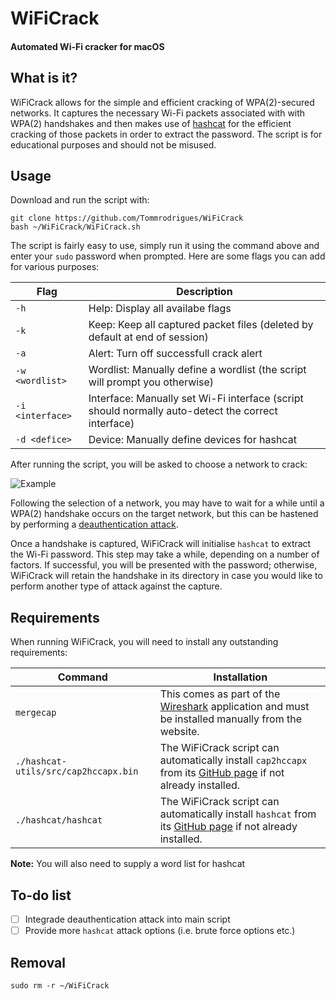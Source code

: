 # WiFiCrack
#### Automated Wi-Fi cracker for macOS

## What is it?

WiFiCrack allows for the simple and efficient cracking of WPA(2)-secured networks. It captures the necessary Wi-Fi packets associated with with WPA(2) handshakes and then makes use of [hashcat](https://github.com/hashcat/hashcat) for the efficient cracking of those packets in order to extract the password. The script is for educational purposes and should not be misused.

## Usage

Download and run the script with:
```
git clone https://github.com/Tommrodrigues/WiFiCrack
bash ~/WiFiCrack/WiFiCrack.sh
```

The script is fairly easy to use, simply run it using the command above and enter your `sudo` password when prompted. Here are some flags you can add for various purposes:

| Flag | Description |
| --- | --- |
| `-h` | Help: Display all availabe flags |
| `-k` | Keep: Keep all captured packet files (deleted by default at end of session) |
| `-a` | Alert: Turn off successfull crack alert |
| `-w <wordlist>` | Wordlist: Manually define a wordlist (the script will prompt you otherwise) |
| `-i <interface>` | Interface: Manually set Wi-Fi interface (script should normally auto-detect the correct interface) |
| `-d <defice>` | Device: Manually define devices for hashcat |

After running the script, you will be asked to choose a network to crack:

![Example](https://i.ibb.co/bWHfBPp/Screenshot-2018-12-13-at-20-26-34.png)

Following the selection of a network, you may have to wait for a while until a WPA(2) handshake occurs on the target network, but this can be hastened by performing a [deauthentication attack](https://en.wikipedia.org/wiki/Wi-Fi_deauthentication_attack).

Once a handshake is captured, WiFiCrack will initialise `hashcat` to extract the Wi-Fi password. This step may take a while, depending on a number of factors. If successful, you will be presented with the password; otherwise, WiFiCrack will retain the handshake in its directory in case you would like to perform another type of attack against the capture.

## Requirements

When running WiFiCrack, you will need to install any outstanding requirements:

| Command | Installation |
| --- | --- |
| `mergecap` | This comes as part of the [Wireshark](https://www.wireshark.org) application and must be installed manually from the website. |
| `./hashcat-utils/src/cap2hccapx.bin` | The WiFiCrack script can automatically install `cap2hccapx` from its [GitHub page](https://github.com/hashcat/hashcat-utils.git) if not already installed. |
| `./hashcat/hashcat` | The WiFiCrack script can automatically install `hashcat` from its [GitHub page](https://github.com/hashcat/hashcat) if not already installed. |

**Note:** You will also need to supply a word list for hashcat

## To-do list

- [ ] Integrade deauthentication attack into main script
- [ ] Provide more `hashcat` attack options (i.e. brute force options etc.)

## Removal

```
sudo rm -r ~/WiFiCrack
```
